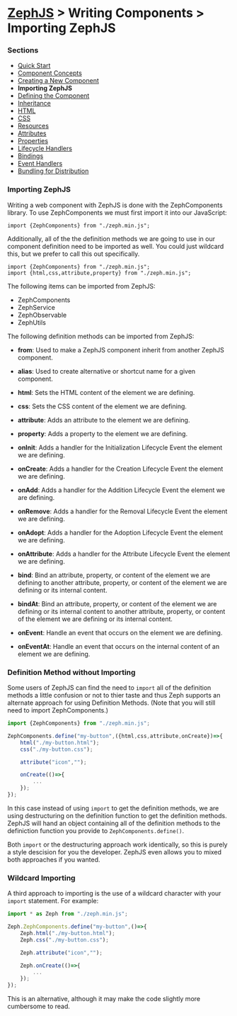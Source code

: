 # [ZephJS](../README.md) > Writing Components > Importing ZephJS

### Sections

- [Quick Start](./ComponentQuickStart.md)
- [Component Concepts](./ComponentConcepts.md)
- [Creating a New Component](./docs/ComponentCreation.md)
- **Importing ZephJS**
- [Defining the Component](./ComponentDefinition.md)
- [Inheritance](./ComponentInheritance.md)
- [HTML](./ComponentMarkup.md)
- [CSS](./ComponentStyling.md)
- [Resources](./ComponentResources.md)
- [Attributes](./ComponentAttributes.md)
- [Properties](./ComponentProperties.md)
- [Lifecycle Handlers](./ComponentLifecycleHandlers.md)
- [Bindings](./ComponentBindings.md)
- [Event Handlers](./ComponentEvents.md)
- [Bundling for Distribution](./docs/ComponentBundling.md)

### Importing ZephJS

Writing a web component with ZephJS is done with the ZephComponents library.  To use ZephComponents we must first import it into our JavaScript:

```
import {ZephComponents} from "./zeph.min.js";
```

Additionally, all of the the definition methods we are going to use in our component definition need to be imported as well.  You could just wildcard this, but we prefer to call this out specifically.

```
import {ZephComponents} from "./zeph.min.js";
import {html,css,attribute,property} from "./zeph.min.js";
```

The following items can be imported from ZephJS:

 - ZephComponents
 - ZephService
 - ZephObservable
 - ZephUtils

The following definition methods can be imported from ZephJS:

 - **from**: Used to make a ZephJS component inherit from another ZephJS component.

 - **alias**: Used to create alternative or shortcut name for a given component.

 - **html**: Sets the HTML content of the element we are defining.

 - **css**: Sets the CSS content of the element we are defining.

 - **attribute**: Adds an attribute to the element we are defining.

 - **property**: Adds a property to the element we are defining.

 - **onInit**: Adds a handler for the Initialization Lifecycle Event the element we are defining.

 - **onCreate**: Adds a handler for the Creation Lifecycle Event the element we are defining.

 - **onAdd**: Adds a handler for the Addition Lifecycle Event the element we are defining.

 - **onRemove**: Adds a handler for the Removal Lifecycle Event the element we are defining.

 - **onAdopt**: Adds a handler for the Adoption Lifecycle Event the element we are defining.

 - **onAttribute**: Adds a handler for the Attribute Lifecycle Event the element we are defining.

 - **bind**: Bind an attribute, property, or content of the element we are defining to another attribute, property, or content of the element we are defining or its internal content.

 - **bindAt**: Bind an attribute, property, or content of the element we are defining or its internal content to another attribute, property, or content of the element we are defining or its internal content.

 - **onEvent**: Handle an event that occurs on the element we are defining.

 - **onEventAt**: Handle an event that occurs on the internal content of an element we are defining.

### Definition Method without Importing

Some users of ZephJS can find the need to `import` all of the definition methods a little confusion or not to thier taste and thus Zeph supports an alternate approach for using Definition Methods. (Note that you will still need to import ZephComponents.)

```javascript
import {ZephComponents} from "./zeph.min.js";

ZephComponents.define("my-button",({html,css,attribute,onCreate})=>{
	html("./my-button.html");
	css("./my-button.css");

	attribute("icon","");

	onCreate(()=>{
		...
	});
});
```

In this case instead of using `import` to get the definition methods, we are using destructuring on the definition function to get the definition methods. ZephJS will hand an object containing all of the definition methods to the definiction function you provide to `ZephComponents.define()`.

Both `import` or the destructuring approach work identically, so this is purely a style descision for you the developer. ZephJS even allows you to mixed both approaches if you wanted.

### Wildcard Importing

A third approach to importing is the use of a wildcard character with your `import` statement.  For example:

```javascript
import * as Zeph from "./zeph.min.js";

Zeph.ZephComponents.define("my-button",()=>{
	Zeph.html("./my-button.html");
	Zeph.css("./my-button.css");

	Zeph.attribute("icon","");

	Zeph.onCreate(()=>{
		...
	});
});
```

This is an alternative, although it may make the code slightly more cumbersome to read.
